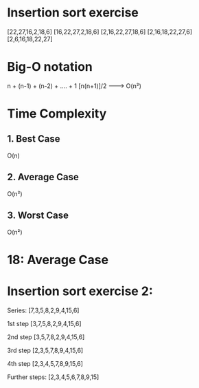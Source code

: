 # Insertion sort exercise

[22,27,16,2,18,6]
[16,22,27,2,18,6]
[2,16,22,27,18,6]
[2,16,18,22,27,6]
[2,6,16,18,22,27]

# Big-O notation

n + (n-1) + (n-2) + .... + 1
[n(n+1)]/2 ---> O(n²)

# Time Complexity

## 1. Best Case
O(n)

## 2. Average Case
O(n²)

## 3. Worst Case
O(n²)

# 18: Average Case

# Insertion sort exercise 2:
Series:  [7,3,5,8,2,9,4,15,6]


1st step [3,7,5,8,2,9,4,15,6]


2nd step [3,5,7,8,2,9,4,15,6]


3rd step [2,3,5,7,8,9,4,15,6]


4th step [2,3,4,5,7,8,9,15,6]

Further steps:
[2,3,4,5,6,7,8,9,15]